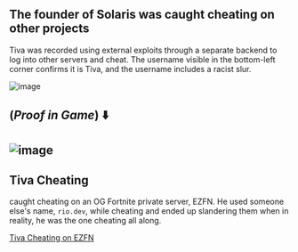 ## The founder of Solaris was caught cheating on other projects
Tiva was recorded using external exploits through a separate backend to log into other servers and cheat. The username visible in the bottom-left corner confirms it is Tiva, and the username includes a racist slur.

![image](https://github.com/user-attachments/assets/b1d264db-e75d-48ab-9261-863c7a2b7d56)

## (*Proof in Game*) ⬇️
![image](https://github.com/user-attachments/assets/013df91c-a2c4-4ade-be4a-e485602dbdbd)
---

## Tiva Cheating
caught cheating on an OG Fortnite private server, EZFN. He used someone else's name, `rio.dev`, while cheating and ended up slandering them when in reality, he was the one cheating all along.

[Tiva Cheating on EZFN](https://github.com/user-attachments/assets/b9a7c58b-cfdb-4a0f-934c-d40472541ea8)
